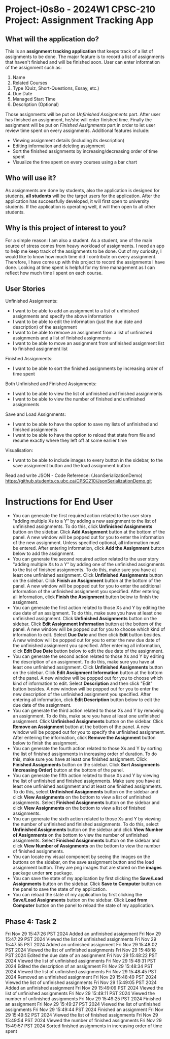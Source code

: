 # Project-i0s8o - 2024W1 CPSC-210 Project: Assignment Tracking App 

## What will the application do?

This is an **assignment tracking application** that keeps track of a list of assignments to be done. The major feature is to record a list of assignments that haven't finished and will be finished soon. User can enter information of the assignment such as: 
1. Name
2. Related Courses
3. Type (Quiz, Short-Questions, Essay, etc.)
4. Due Date
5. Managed Start Time
6. Description (Optional)

Those assignments will be put on *Unfinished Assignments* part. After user has finished an assignment, he/she will enter finished time. Finally the assignment will be put on *Finished Assignments* part in order to let user review time spent on every assignments. Additional features include:
- Viewing assignment details (including its description)
- Editing informaiton and deleting assignment
- Sort the finished assignments by increasing/decreasing order of time spent
- Visualize the time spent on every courses using a bar chart

## Who will use it?

As assignments are done by students, also the application is designed for students, **all students** will be the target users for the application. After the application has successfully developed, it will first open to university students. If the application is operating well, it will then open to all other students.

## Why is this project of interest to you?

For a simple reason: I am also a student. As a student, one of the main source of stress comes from heavy workload of assignments. I need an app to help me keep track of the assignments to be done. Out of my curiosity, I would like to know how much time did I contribute on every assignment. Therefore, I have come up with this project to record the assignments I have done. Looking at time spent is helpful for my time management as I can reflect how much time I spent on each course.

## User Stories

Unfinished Assignments:
- I want to be able to add an assignment to a list of unfinished assignments and specify the above information
- I want to be able to edit the information (just the due date and description) of the assignment
- I want to be able to remove an assignment from a list of unfinished assignments and a list of finished assignments
- I want to be able to move an assignment from unfinished assignment list to finished assignment list

Finished Assignments:
- I want to be able to sort the finished assignments by increasing order of time spent

Both Unfinished and Finished Assignments:
- I want to be able to view the list of unfinished and finished assignments
- I want to be able to view the number of finished and unfinished assignments

Save and Load Assignments:
- I want to be able to have the option to save my lists of unfinished and finished assignments
- I want to be able to have the option to reload that state from file and resume exactly where they left off at some earlier time

Visualisation:
- I want to be able to include images to every button in the sidebar, to the save assignment button and the load assignment button

Read and write JSON - Code Reference: (JsonSerializationDemo) https://github.students.cs.ubc.ca/CPSC210/JsonSerializationDemo.git

# Instructions for End User

- You can generate the first required action related to the user story "adding multiple Xs to a Y" by adding a new assignment to the list of unfinished assignments. To do this, click **Unfinished Assignments** button on the sidebar. Click **Add Assignment** button at the bottom of the panel. A new window will be popped out for you to enter the information of the new assignment. Unless specified optional, all information must be entered. After entering information, click **Add the Assignment** button below to add the assignment. 
- You can generate the second required action related to the user story "adding multiple Xs to a Y" by adding one of the unfinished assignments to the list of finished assignments. To do this, make sure you have at least one unfinished assignment. Click **Unfinished Assignments** button on the sidebar. Click **Finish an Assignment** button at the bottom of the panel. A new window will be popped out for you to enter the additional information of the unfinished assignment you specified. After entering all information, click **Finish the Assignment** button below to finish the assignment.
- You can generate the first action related to those Xs and Y by editing the due date of an assignment. To do this, make sure you have at least one unfinished assignment. Click **Unfinished Assignments** button on the sidebar. Click **Edit Assignment Information** button at the bottom of the panel. A new window will be popped out for you to choose which kind of information to edit. Select **Due Date** and then click **Edit** button besides. A new window will be popped out for you to enter the new due date of the unfinished assignment you specified. After entering all information, click **Edit Due Date** button below to edit the due date of the assignment.
- You can generate the second action related to those Xs and Y by editing the description of an assignment. To do this, make sure you have at least one unfinished assignment. Click **Unfinished Assignments** button on the sidebar. Click **Edit Assignment Information** button at the bottom of the panel. A new window will be popped out for you to choose which kind of information to edit. Select **Description** and then click "Edit" button besides. A new window will be popped out for you to enter the new description of the unfinished assignment you specified. After entering all information, click **Edit Description** button below to edit the due date of the assignment.
- You can generate the third action related to those Xs and Y by removing an assignment. To do this, make sure you have at least one unfinished assignment. Click **Unfinished Assignments** button on the sidebar. Click **Remove an Assignment** button at the bottom of the panel. A new window will be popped out for you to specify the unfinished assignment. After entering the information, click **Remove the Assignment** button below to finish the assignment.
- You can generate the fourth action related to those Xs and Y by sorting the list of finished assignments in increasing order of duration. To do this, make sure you have at least one finished assignment. Click **Finished Assignments** button on the sidebar. Click **Sort Assignments (Increasing Order)** button at the bottom of the panel. 
- You can generate the fifth action related to those Xs and Y by viewing the list of unfinished and finished assignments. Make sure you have at least one unfinished assignment and at least one finished assignments. To do this, select **Unfinished Assignments** button on the sidebar and click **View Assignments** on the bottom to view a list of unfinished assignments. Select **Finished Assignments** button on the sidebar and click **View Assignments** on the bottom to view a list of finished assignments.
- You can generate the sixth action related to those Xs and Y by viewing the number of unfinished and finished assignments. To do this, select **Unfinished Assignments** button on the sidebar and click **View Number of Assignments** on the bottom to view the number of unfinished assignments. Select **Finished Assignments** button on the sidebar and click **View Number of Assignments** on the bottom to view the number of finished assignments.
- You can locate my visual component by seeing the images on the buttons on the sidebar, on the save assignment button and the load assignment button. They are png images that are stored on the **images** package under **src** package.
- You can save the state of my application by first clicking the **Save/Load Assignments** button on the sidebar. Click **Save to Computer** button on the panel to save the state of my application.
- You can reload the state of my application by first clicking the **Save/Load Assignments** button on the sidebar. Click **Load from Computer** button on the panel to reload the state of my application.

## Phase 4: Task 2
Fri Nov 29 15:47:26 PST 2024
Added an unfinished assignment
Fri Nov 29 15:47:29 PST 2024
Viewed the list of unfinished assignments
Fri Nov 29 15:47:55 PST 2024
Added an unfinished assignment
Fri Nov 29 15:48:02 PST 2024
Viewed the list of unfinished assignments
Fri Nov 29 15:48:18 PST 2024
Edited the due date of an assignment
Fri Nov 29 15:48:22 PST 2024
Viewed the list of unfinished assignments
Fri Nov 29 15:48:31 PST 2024
Edited the description of an assignment
Fri Nov 29 15:48:34 PST 2024
Viewed the list of unfinished assignments
Fri Nov 29 15:48:45 PST 2024
Removed an unfinished assignment
Fri Nov 29 15:48:49 PST 2024
Viewed the list of unfinished assignments
Fri Nov 29 15:49:05 PST 2024
Added an unfinished assignment
Fri Nov 29 15:49:09 PST 2024
Viewed the list of unfinished assignments
Fri Nov 29 15:49:11 PST 2024
Viewed the number of unfinished assignments
Fri Nov 29 15:49:25 PST 2024
Finished an assignment
Fri Nov 29 15:49:27 PST 2024
Viewed the list of unfinished assignments
Fri Nov 29 15:49:44 PST 2024
Finished an assignment
Fri Nov 29 15:49:52 PST 2024
Viewed the list of finished assignments
Fri Nov 29 15:49:54 PST 2024
Viewed the number of finished assignments
Fri Nov 29 15:49:57 PST 2024
Sorted finished assignments in increasing order of time spent
